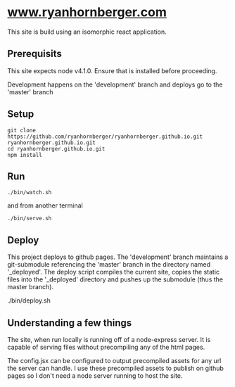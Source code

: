 # www.ryanhornberger.com

This site is build using an isomorphic react application.

## Prerequisits

This site expects node v4.1.0. Ensure that is installed before proceeding.

Development happens on the 'development' branch and deploys go to the 'master' branch

## Setup

    git clone https://github.com/ryanhornberger/ryanhornberger.github.io.git ryanhornberger.github.io.git
    cd ryanhornberger.github.io.git
    npm install

## Run

    ./bin/watch.sh

and from another terminal

    ./bin/serve.sh

## Deploy

This project deploys to github pages. The 'development' branch maintains a git-submodule referencing the 'master' 
branch in the directory named '_deployed'. The deploy script compiles the current site, copies the static files
into the '_deployed' directory and pushes up the submodule (thus the master branch).

  ./bin/deploy.sh
  
## Understanding a few things

The site, when run locally is running off of a node-express server. It is capable of serving files without precompiling
any of the html pages.

The config.jsx can be configured to output precompiled assets for any url the server can handle. I use these precompiled
assets to publish on github pages so I don't need a node server running to host the site.

